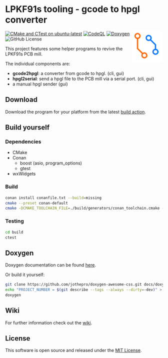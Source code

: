 # LPKF91s tooling - gcode to hpgl converter

<!-- markdownlint-disable MD033 -->
<img src="./media/lpkf91s_controller_logo.svg" alt="logo" align="right" align="left" width="100" height="100" />

[![CMake and CTest on ubuntu-latest](https://github.com/314rs/lpkf91s/actions/workflows/cmake.yml/badge.svg)](https://github.com/314rs/lpkf91s/actions/workflows/cmake.yml)
[![CodeQL](https://github.com/314rs/lpkf91s/actions/workflows/codeql.yml/badge.svg)](https://github.com/314rs/lpkf91s/actions/workflows/codeql.yml)
[![Doxygen](https://github.com/314rs/lpkf91s/actions/workflows/doxygen.yml/badge.svg)](https://github.com/314rs/lpkf91s/actions/workflows/doxygen.yml)
![GitHub License](https://img.shields.io/github/license/314rs/lpkf91s)

This project features some helper programs to revive the LPKF91s PCB mill.

The individual components are:

- __gcode2hpgl__: a converter from gcode to hpgl. (cli, gui)
- __hpgl2serial__: send a hpgl file to the PCB mill via a serial port. (cli, gui)
- a manual hpgl sender (gui)

## Download

Download the program for your platform from the latest [build action](https://github.com/314rs/lpkf91s/actions/workflows/cmake.yml).

## Build yourself

### Dependencies

- CMake
- Conan
  - boost (asio, program_options)
  - gtest
- wxWidgets

### Build

```sh
conan install conanfile.txt --build=missing
cmake --preset conan-default
cmake -DCMAKE_TOOLCHAIN_FILE=./build/generators/conan_toolchain.cmake -S. -B./build -G "YourGeneratorHere"
```

### Testing

```sh
cd build
ctest
```

## Doxygen

Doxygen documentation can be found [here](https://314rs.github.io/lpkf91s/).

Or build it yourself:

```sh
git clone https://github.com/jothepro/doxygen-awesome-css.git docs/doxygen-awesome-css
echo "PROJECT_NUMBER = $(git describe --tags --always --dirty=-dev)" > docs/PROJECT_NUMBER # important, always do this before running doxygen
doxygen
```

## Wiki

For further information check out the [wiki](https://github.com/314rs/lpkf91s/wiki).

## License

This software is open source and released under the [MIT License](LICENSE.txt).

